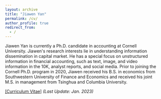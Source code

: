 ```yaml
---
layout: archive
title: "Jiawen Yan"
permalink: /cv/
author_profile: true
redirect_from:
  - /
---
```


Jiawen Yan is currently a Ph.D. candidate in accounting at Cornell University. Jiawen's research interests lie in understanding information dissemination in capital market. He has a special focus on unstructured information in financial accounting, such as text, image, and video information in the 10K, analyst reports, and social media. Prior to joining the Cornell Ph.D. program in 2020, Jiawen received his B.S. in economics from Southwestern University of Finance and Economics and received his joint M.S. in management from Tsinghua and Columbia University.

[[Curriculum Vitae]](http://charlesyan1.github.io/files/CV/Jiawen_Yan_CV_Jan_2023.pdf) *(Last Update: Jan. 2023)* 




